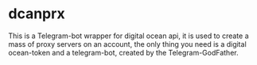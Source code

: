 # dcanprx
This is a Telegram-bot wrapper for digital ocean api, it is used to create a mass of proxy servers on an account, the only thing you need is a digital ocean-token and a telegram-bot, created by the Telegram-GodFather. 
